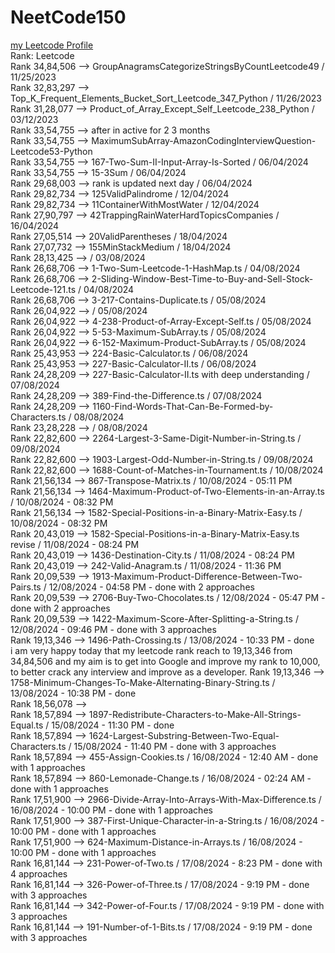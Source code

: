 # NeetCode150

<a href='https://leetcode.com/iamfutureflash/' target='_blank'>my Leetcode Profile</a>  </br>
Rank: Leetcode  </br>
Rank 34,84,506  --> GroupAnagramsCategorizeStringsByCountLeetcode49 / 11/25/2023 </br>
Rank 32,83,297  --> Top_K_Frequent_Elements_Bucket_Sort_Leetcode_347_Python   / 11/26/2023 </br>
Rank 31,28,077  --> Product_of_Array_Except_Self_Leetcode_238_Python  / 03/12/2023 </br>
Rank 33,54,755  --> after in active for 2 3 months </br>
Rank 33,54,755  --> MaximumSubArray-AmazonCodingInterviewQuestion-Leetcode53-Python </br>
Rank 33,54,755  --> 167-Two-Sum-II-Input-Array-Is-Sorted / 06/04/2024 </br>
Rank 33,54,755  --> 15-3Sum / 06/04/2024 </br>
Rank 29,68,003  --> rank is updated next day / 06/04/2024 </br>
Rank 29,82,734  --> 125ValidPalindrome / 12/04/2024 </br>
Rank 29,82,734  --> 11ContainerWithMostWater / 12/04/2024 </br>
Rank 27,90,797  --> 42TrappingRainWaterHardTopicsCompanies / 16/04/2024 </br>
Rank 27,05,514  --> 20ValidParentheses / 18/04/2024 </br>
Rank 27,07,732  --> 155MinStackMedium / 18/04/2024 </br>
Rank 28,13,425  -->                  / 03/08/2024 </br>
Rank 26,68,706  --> 1-Two-Sum-Leetcode-1-HashMap.ts / 04/08/2024 </br>
Rank 26,68,706  --> 2-Sliding-Window-Best-Time-to-Buy-and-Sell-Stock-Leetcode-121.ts / 04/08/2024 </br>
Rank 26,68,706  --> 3-217-Contains-Duplicate.ts / 05/08/2024 </br>
Rank 26,04,922  -->                            / 05/08/2024 </br>
Rank 26,04,922  --> 4-238-Product-of-Array-Except-Self.ts / 05/08/2024 </br>
Rank 26,04,922  --> 5-53-Maximum-SubArray.ts / 05/08/2024 </br>
Rank 26,04,922  --> 6-152-Maximum-Product-SubArray.ts / 05/08/2024 </br>
Rank 25,43,953  --> 224-Basic-Calculator.ts     / 06/08/2024 </br>
Rank 25,43,953  --> 227-Basic-Calculator-II.ts / 06/08/2024 </br>
Rank 24,28,209  --> 227-Basic-Calculator-II.ts with deep understanding / 07/08/2024 </br>
Rank 24,28,209  --> 389-Find-the-Difference.ts / 07/08/2024 </br>
Rank 24,28,209  --> 1160-Find-Words-That-Can-Be-Formed-by-Characters.ts / 08/08/2024 </br>
Rank 23,28,228  -->                                                    / 08/08/2024 </br>
Rank 22,82,600  --> 2264-Largest-3-Same-Digit-Number-in-String.ts     / 09/08/2024 </br>
Rank 22,82,600  --> 1903-Largest-Odd-Number-in-String.ts             / 09/08/2024 </br>
Rank 22,82,600  --> 1688-Count-of-Matches-in-Tournament.ts          / 10/08/2024 </br>
Rank 21,56,134  --> 867-Transpose-Matrix.ts                        / 10/08/2024 - 05:11 PM </br>
Rank 21,56,134  --> 1464-Maximum-Product-of-Two-Elements-in-an-Array.ts / 10/08/2024 - 08:32 PM </br>
Rank 21,56,134  --> 1582-Special-Positions-in-a-Binary-Matrix-Easy.ts  / 10/08/2024 - 08:32 PM </br>
Rank 20,43,019  --> 1582-Special-Positions-in-a-Binary-Matrix-Easy.ts revise  / 11/08/2024 - 08:24 PM </br>
Rank 20,43,019  --> 1436-Destination-City.ts  / 11/08/2024 - 08:24 PM </br>
Rank 20,43,019  --> 242-Valid-Anagram.ts  / 11/08/2024 - 11:36 PM </br>
Rank 20,09,539  --> 1913-Maximum-Product-Difference-Between-Two-Pairs.ts  / 12/08/2024 - 04:58 PM - done with 2 approaches </br>
Rank 20,09,539  --> 2706-Buy-Two-Chocolates.ts  / 12/08/2024 - 05:47 PM - done with 2 approaches </br>
Rank 20,09,539  --> 1422-Maximum-Score-After-Splitting-a-String.ts  / 12/08/2024 - 09:46 PM - done with 3 approaches </br>
Rank 19,13,346  --> 1496-Path-Crossing.ts  / 13/08/2024 - 10:33 PM - done </br>
i am very happy today that my leetcode rank reach to 19,13,346 from 34,84,506 and my aim is to get into Google and improve my rank to 10,000, to better crack any interview and improve as a developer.
Rank 19,13,346  --> 1758-Minimum-Changes-To-Make-Alternating-Binary-String.ts  / 13/08/2024 - 10:38 PM - done </br>
Rank 18,56,078  -->    </br>
Rank 18,57,894  --> 1897-Redistribute-Characters-to-Make-All-Strings-Equal.ts  / 15/08/2024 - 11:30 PM - done </br>
Rank 18,57,894  --> 1624-Largest-Substring-Between-Two-Equal-Characters.ts  / 15/08/2024 - 11:40 PM - done with 3 approaches </br>
Rank 18,57,894  --> 455-Assign-Cookies.ts  / 16/08/2024 - 12:40 AM - done with 1 approaches </br>
Rank 18,57,894  --> 860-Lemonade-Change.ts  / 16/08/2024 - 02:24 AM - done with 1 approaches </br>
Rank 17,51,900  --> 2966-Divide-Array-Into-Arrays-With-Max-Difference.ts  / 16/08/2024 - 10:00 PM - done with 1 approaches </br>
Rank 17,51,900  --> 387-First-Unique-Character-in-a-String.ts  / 16/08/2024 - 10:00 PM - done with 1 approaches </br>
Rank 17,51,900  --> 624-Maximum-Distance-in-Arrays.ts  / 16/08/2024 - 10:00 PM - done with 1 approaches </br>
Rank 16,81,144  --> 231-Power-of-Two.ts  / 17/08/2024 - 8:23 PM - done with 4 approaches </br>
Rank 16,81,144  --> 326-Power-of-Three.ts  / 17/08/2024 - 9:19 PM - done with 3 approaches </br>
Rank 16,81,144  --> 342-Power-of-Four.ts  / 17/08/2024 - 9:19 PM - done with 3 approaches </br>
Rank 16,81,144  --> 191-Number-of-1-Bits.ts  / 17/08/2024 - 9:19 PM - done with 3 approaches </br>